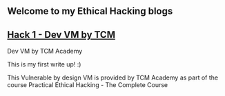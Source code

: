 ## Welcome to my Ethical Hacking blogs




## [Hack 1 - Dev VM by TCM](https://themaster-2.github.io/EthicalHackingWriteUps/docs/dev.html)

Dev VM by TCM Academy

This is my first write up! :)

This Vulnerable by design VM is provided by TCM Academy as part of the course Practical Ethical Hacking - The Complete Course
